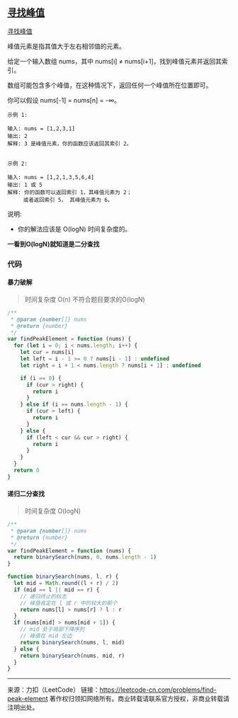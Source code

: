 ## [寻找峰值](https://leetcode-cn.com/problems/find-peak-element/)

[寻找峰值](https://leetcode-cn.com/problems/find-peak-element/)



峰值元素是指其值大于左右相邻值的元素。

给定一个输入数组 nums，其中 nums[i] ≠ nums[i+1]，找到峰值元素并返回其索引。

数组可能包含多个峰值，在这种情况下，返回任何一个峰值所在位置即可。

你可以假设 nums[-1] = nums[n] = -∞。

```\
示例 1:

输入: nums = [1,2,3,1]
输出: 2
解释: 3 是峰值元素，你的函数应该返回其索引 2。


示例 2:

输入: nums = [1,2,1,3,5,6,4]
输出: 1 或 5 
解释: 你的函数可以返回索引 1，其峰值元素为 2；
     或者返回索引 5， 其峰值元素为 6。
```




说明:

* 你的解法应该是 O(logN) 时间复杂度的。



**一看到O(logN)就知道是二分查找**



### 代码



#### 暴力破解

> 时间复杂度 O(n)  不符合题目要求的O(logN)



```js
/**
 * @param {number[]} nums
 * @return {number}
 */
var findPeakElement = function (nums) {
  for (let i = 0; i < nums.length; i++) {
    let cur = nums[i]
    let left = i - 1 >= 0 ? nums[i - 1] : undefined
    let right = i + 1 < nums.length ? nums[i + 1] : undefined

    if (i == 0) {
      if (cur > right) {
        return i
      }
    } else if (i == nums.length - 1) {
      if (cur > left) {
        return i
      }
    } else {
      if (left < cur && cur > right) {
        return i
      }
    }
  }
  return 0
}
```









#### 递归二分查找

> 时间复杂度 O(logN)

```js
/**
 * @param {number[]} nums
 * @return {number}
 */
var findPeakElement = function (nums) {
  return binarySearch(nums, 0, nums.length - 1)
}

function binarySearch(nums, l, r) {
  let mid = Math.round((l + r) / 2)
  if (mid == l || mid == r) {
    // 递归终止的标志
    // 峰值肯定在 l 或 r 中的较大的那个
    return nums[l] > nums[r] ? l : r
  }
  if (nums[mid] > nums[mid + 1]) {
    // mid 处于局部下降序列
    // 峰值在 mid 左边
    return binarySearch(nums, l, mid)
  } else {
    return binarySearch(nums, mid, r)
  }
}
```











----

来源：力扣（LeetCode）
链接：https://leetcode-cn.com/problems/find-peak-element
著作权归领扣网络所有。商业转载请联系官方授权，非商业转载请注明出处。